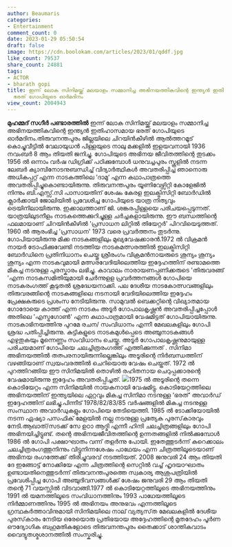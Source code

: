```yaml
---
author: Beaumaris
categories:
- Entertainment
comment_count: 0
date: 2023-01-29 05:50:54
draft: false
image: https://cdn.boolokam.com/articles/2023/01/qddf.jpg
like_count: 79537
share_count: 24881
tags:
- ACTOR
- bharath gopi
title: ഇന്ന് ലോക സിനിമയ്ക്ക് മലയാളം സമ്മാനിച്ച അഭിനയത്തികവിന്റെ ഇന്ത്യൻ ഇതിഹാസമായ
  ഭരത് ഗോപിയുടെ ഓർമദിനം
view_count: 2004943
---
```


**മുഹമ്മദ് സഗീർ പണ്ടാരത്തിൽ** ഇന്ന് ലോക സിനിമയ്ക്ക് മലയാളം സമ്മാനിച്ച അഭിനയത്തികവിന്റെ ഇന്ത്യൻ ഇതിഹാസമായ ഭരത് ഗോപിയുടെ ഓർമദിനം.തിരുവനന്തപുരം ജില്ലയിലെ ചിറയിൻ‌കീഴിൽ ആൽത്തറമൂട് കൊച്ചുവീട്ടിൽ വേലായുധൻ പിള്ളയുടെ നാലു മക്കളിൽ ഇളയവനായി 1936 നവംബർ 8 ആം തിയതി ജനിച്ചു. ഗോപിയുടെ അഭിനയ ജീവിതത്തിന്റെ തുടക്കം 1956 ൽ ഒന്നാം വർഷ ഡിഗ്രിക്ക് പഠിക്കുമ്പോൾ ധനുവച്ചപുരം സ്കൂളിൽ നടന്ന ലേബർ ക്യാമ്പിനോടനുബന്ധിച്ച്‌ വിദ്യാർത്ഥികൾ അവതരിപ്പിച്ച ഞാനൊരു അധികപ്പറ്റ് എന്ന നാടകത്തിലെ ‘ദാമു‘ എന്ന കഥാപാത്രത്തെ അവതരിപ്പിച്ചുകൊണ്ടായിരുന്നു. തിരുവനന്തപുരം യൂണിവേഴ്സിറ്റി കോളേജിൽ നിന്നും ബി.എസ്സ്.സി പാസായതിന് ശേഷം കേരള ഇലക്ട്രിസിറ്റി ബോർഡിൽ ക്ലാർക്കായി ജോലിയിൽ പ്രവേശിച്ച ഗോപിയുടെ യാത്ര നിത്യവും ട്രെയിനിലായിരുന്നു. ഇക്കാലത്താണ് ജി. ശങ്കരപ്പിള്ളയെ പരിചയപ്പെടുന്നത്. യാത്രയിലുടനീളം നാടകത്തെക്കുറിച്ചുള്ള ചർച്ചകളായിരുന്നു. ഈ ബന്ധത്തിന്റെ ഫലമായാണ് ചിറയിൻകീഴിൽ 'പ്രസാധന ലിറ്റിൽ തിയേറ്റർ' പിറവിയെടുത്തത്. 1960 ൽ ആരംഭിച്ച 'പ്രസാധന' 1973 വരെ പ്രവർത്തനം തുടർന്നു. ഗോപിയായിരുന്നു മിക്ക നാടകങ്ങളിലും മുഖ്യവേഷക്കാരൻ.1972 ൽ വിക്രമൻ നായർ ട്രോഫിക്കുവേണ്ടി നടത്തിയ നാടകമത്സരത്തിൽ ഇലക്ട്രിസിറ്റി ബോർഡിനെ പ്രതിനിധാനം ചെയ്തു ശ്രീരംഗം വിക്രമൻനായരുടെ ശൂന്യം ശൂന്യം ശൂന്യം എന്ന നാടകവുമായി മത്സരവേദിയിലെത്തിയ ഇദ്ദേഹത്തിന് രണ്ടാമത്തെ മികച്ച നടനുള്ള പുരസ്കാരം ലഭിച്ചു. കാവാലം നാരായണപ്പണിക്കരുടെ 'തിരുവരങ്ങ് 'എന്ന നാടകസമിതിയുമായി ചേർന്നുളള പ്രവർത്തനങ്ങൾ ഗോപിയെ നാടകരംഗത്ത് കൂടുതൽ ശ്രദ്ധേയനാക്കി. പല ദേശീയ നാടകോത്സവങ്ങളിലും തിരുവരങ്ങിന്റെ നാടകങ്ങളിലെ നടനായി വേദിയിലെത്തിയ ഇദ്ദേഹം പ്രേക്ഷകരുടെ പ്രശംസ നേടിയിരുന്നു. സാമുവൽ ബെക്കറ്റിന്റെ വിഖ്യാതമായ ഗോദോയെ കാത്ത് എന്ന നാടകം അടൂർ ഗോപാലകൃഷ്ണൻ അവതരിപ്പിച്ചപ്പോൾ അതിലെ 'എസ്ട്രഗോൺ' എന്ന കഥാപാത്രമായി വേഷമിട്ടത് ഗോപിയായിരുന്നു. നാടകാഭിനയത്തിനു പുറമേ രചന/ സംവിധാനം എന്നീ മേഖലകളിലും ഗോപി ശ്രദ്ധ പതിപ്പിച്ചിരുന്നു. കുട്ടികളുടെ നാടകമുൾപ്പെടെ അഞ്ചുനാടകങ്ങൾ എഴുതുകയും മൂന്നെണ്ണം സംവിധാനം ചെയ്തു. അടൂർ ഗോപാലകൃഷ്ണനുമായുള്ള പരിചയമാണ് ഗോപിയെ ചലച്ചിത്രരംഗത്ത് എത്തിക്കുന്നത് . സിനിമാ അഭിനയത്തിൽ തത്പരനായിരുന്നില്ലെങ്കിലും അടൂരിന്റെ നിർബന്ധത്തിന് വഴങ്ങിയാണ് സ്വയംവരത്തിൽ ചെറിയൊരു വേഷം ചെയ്തത്. 1972 ൽ പുറത്തിറങ്ങിയ ഈ സിനിമയിൽ തൊഴിൽ രഹിതനായ ചെറുപ്പക്കാരന്റെ വേഷമായിരുന്നു ഇദ്ദേഹം അവതരിപ്പിച്ചത്. ![](https://cdn.boolokam.com/articles/2023/01/qddf.jpg)1975 ൽ അടൂരിന്റെ തന്നെ കൊടിയേറ്റം എന്ന സിനിമയിൽ നായകനായി വേഷമിട്ടു. കൊടിയേറ്റത്തിലെ അഭിനയത്തിന്‌ ഇന്ത്യയിലെ ഏറ്റവും മികച്ച സിനിമാ നടനുള്ള ‘ഭരത്‌‘ അവാർഡ്‌ ഇദ്ദേഹത്തിന് ലഭിച്ചു.പിന്നീട് 1978/82/83/85 വർഷങ്ങളിൽ മികച്ച നടനുള്ള സംസ്ഥാന അവാർഡുകളും ഗോപിയെ തേടിയെത്തി. 1985 ൽ ടോക്കിയോയിൽ നടന്ന ഏഷ്യാ പസഫിക് മേളയിൽ നല്ല നടനുള്ള പ്രത്യേക പുരസ്‌കാരവും നേടി.ആഖാത്/സടക്ക് സേ ഉഠാ ആദ്മി എന്നീ ഹിന്ദി ചലച്ചിത്രങ്ങളിലും ഗോപി അഭിനയിച്ചിട്ടുണ്ട്. തന്റെ അഭിനയജീവിതത്തിന്റെ ഉന്നതങ്ങളിൽ നിൽക്കുമ്പോൾ 1986 ൽ ഗോപി പക്ഷാഘാതം വന്ന് തളർന്നു പോയി. ഇതേത്തുടർന്ന്‌ കുറെക്കാലം ചലച്ചിത്രരംഗത്തുനിന്നും വിട്ടുനിന്നശേഷം പാഥേയം എന്ന ചിത്രത്തിലൂടെയാണ്‌ അഭിനയ രംഗത്തേക്ക് തിരിച്ചുവരവ്‌ നടത്തിയത്‌. 2008 ജനുവരി 24 ആം തിയതി ദേ ഇങ്ങോട്ട് നോക്കിയേ എന്ന ചിത്രത്തിന്റെ സെറ്റിൽ വച്ച് ഹൃദയാഘാതം ഉണ്ടായതിനെത്തുടർന്ന് തിരുവനന്തപുരത്തെ സ്വകാര്യ ആശുപത്രിയിൽ പ്രവേശിപ്പിച്ച ഗോപി അഞ്ചുദിവസങ്ങൾക്ക് ശേഷം ജനുവരി 29 ആം തിയതി തന്റെ 71 വയസ്സിൽ വിടവാങ്ങി.1977 ൽ കൊടിയേറ്റത്തിലൂടെ അഭിനയത്തിനും 1991 ൽ യമനത്തിലൂടെ സംവിധാനത്തിനും 1993 പാഥേയത്തിലൂടെ നിർമ്മാണത്തിനും 1995 ൽ അഭിനയം അനുഭവം എന്നത്തിലൂടെ ഗ്രന്ഥകർത്താവിനുമായി സിനിമയിലെ നാല് വ്യത്യസ്‌ത മേഖലകളിൽ ദേശീയ പുരസ്‌കാരം നേടിയ ഒരേയൊരു പ്രതിഭയായ അദ്ദേഹത്തിന്റെ മൃതദേഹം പൂർണ ഔദ്യോഗിക ബഹുമതികളോടെ തിരുവനന്തപുരം തൈക്കാട് ശാന്തികവാടം വൈദ്യുതശ്മശാനത്തിൽ സംസ്കരിച്ചു.